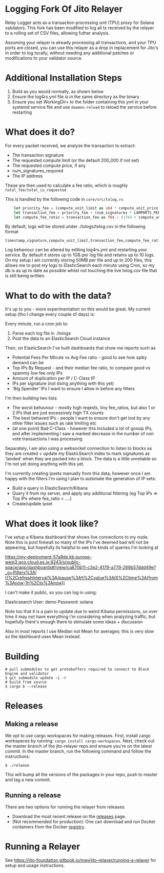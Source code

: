 # Logging Fork Of Jito Relayer
Relay Logger acts as a transaction processing unit (TPU) proxy for Solana validators. This fork has been modified to log all tx received by the relayer to a rolling set of CSV files, allowing futher analysis.

Assuming your relayer is already processing all transactions, and your TPU ports are closed, you can use this relayer as a drop in replacement for Jito's in order to log locally, without needing any additional patches or modifications to your validator source.

# Additional Installation Steps

1. Build as you would normally, as shown below
2. Ensure the log4rs.yml file is in the same directory as the binary
3. Ensure you set WorkingDir= to the folder containing this yml in your systemd service file and use `daemon-reload` to reload the service before restarting

# What does it do?

For every packet received, we analyze the transaction to extract:
- The transaction signature
- The requested compute limit (or the default 200_000 if not set)
- The requested compute price, if any
- num_signatures_required
- The IP address

These are then used to calculate a fee ratio, which is roughly `total_fee/total_cu_requested`

This is handled by the following code in `core/src/txlog.rs`

```rust
    let priority_fee = (compute_unit_limit as u64 * compute_unit_price) / 1_000_000u64;
    let transaction_fee = priority_fee + (num_signatures * LAMPORTS_PER_SIGNATURE);
    let compute_fee_ratio = transaction_fee as f64 / (1f64 + compute_unit_limit as f64);

```

By default, logs will be stored under ./txlogs/txlog.csv in the following format
    
```csv
timestamp,signature,compute_unit_limit,transaction_fee,compute_fee_ratio,ip_address
```

Log behaviour can be altered by editing log4rs.yml and restarting your service. By default it stores up to 1GB per log file and retains up to 10 logs. On my setup I am currently storing 50MB per file and up to 200 files, this allows me to post my logs to ElasticSearch each minute using Cron, so my db is as up to date as possible whilst not touching the live txlog.csv file that is still being written.


# What to do with the data?

It's up to you - more experimentation on this would be great. My current setup (tho I change every couple of days) is:

Every minute, run a cron job to:
1. Parse each log file in ./txlogs
2. Post the data to an ElasticSearch Cloud instance

Then, on ElasticSearch I've built dashboards that show me reports such as
- Potential Fees Per Minute vs Avg Fee ratio - good to see how spiky demand can be
- Top IPs By Request - and their median fee ratio, to compare good vs spammy low fee only IPs
- Amount of duplication per IP / C-Class IP
- IPs per signature (not doing anything with this yet)
- 'Big Spender' IPs I want to ensure I allow in before any filters

I'm then building two lists:
- The worst behaviour - mostly high reqests, tiny fee_ratios, but also 1 or 2 IPs that are just excessively high TX counts
- The best behaved IPs - people I want to ensure don't get lost by any other filter issues such as rate limiting etc
- (at one point) Bad C-Class - however this included a lot of gossip IPs, and after implementing I saw a marked decrease in the number of non vote transactions I was processing


Separately, I am also using a websocket connection to listen to blocks as they are created + update my ElasticSearch index to mark signatures as 'landed' when they are packed into a block. The data is a little unreliable so I'm not yet doing anything with this yet.

I'm currently creating ipsets manually from this data, however once I am happy with the filters I'm using I plan to automate the generation of IP sets:
- Build a query in ElasticSearch/Kibana
- Query it from my server, and apply any additional filtering (eg Top IPs => Top IPs where fee_ratio < ....)
- Create/update ipset


# What does it look like?

I've setup a Kibana dashboard that shows live connections to my node. Note this is *post* firewall so many of the IPs I've deemed bad will not be appearing, but hopefully its helpful to see the kinds of queries I'm looking at

https://my-deployment-57a9de.kb.europe-west3.gcp.cloud.es.io:9243/s/public-space/app/dashboards#/view/ca870b11-c3e2-4179-a779-269b57ddd49e?_g=(filters%3A!()%2CrefreshInterval%3A(pause%3A!t%2Cvalue%3A0)%2Ctime%3A(from%3Anow-1h%2Cto%3Anow))

I can't make it public, so you can log in using:

Elasticsearch User: demo
Password: solana

Note too that it is a pain to update due to weird Kibana permissions, so over time it may not have everything i'm considering when analyzing traffic, but hopefully there's enough there to stimulate some ideas + discussion

Also in most reports I use Median not Mean for averages; this is very slow so the dashboard uses Mean instead.

# Building
```shell
# pull submodules to get protobuffers required to connect to Block Engine and validator
$ git submodule update -i -r
# build from source
$ cargo b --release
```

# Releases

## Making a release

We opt to use cargo workspaces for making releases.
First, install cargo workspaces by running: `cargo install cargo-workspaces`.
Next, check out the master branch of the jito-relayer repo and 
ensure you're on the latest commit.
In the master branch, run the following command and follow the instructions:
```shell
$ ./release
```
This will bump all the versions of the packages in your repo, 
push to master and tag a new commit.

## Running a release
There are two options for running the relayer from releases:
- Download the most recent release on the [releases](https://github.com/jito-foundation/jito-relayer/releases) page.
- (Not recommended for production): One can download and run Docker containers from the Docker [registry](https://hub.docker.com/r/jitolabs/jito-transaction-relayer).

# Running a Relayer
See https://jito-foundation.gitbook.io/mev/jito-relayer/running-a-relayer for setup and usage instructions.
